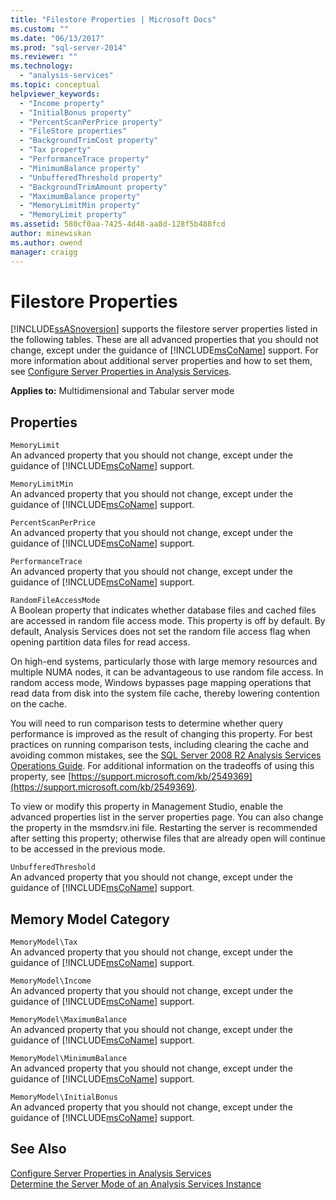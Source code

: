 ```yaml
---
title: "Filestore Properties | Microsoft Docs"
ms.custom: ""
ms.date: "06/13/2017"
ms.prod: "sql-server-2014"
ms.reviewer: ""
ms.technology: 
  - "analysis-services"
ms.topic: conceptual
helpviewer_keywords: 
  - "Income property"
  - "InitialBonus property"
  - "PercentScanPerPrice property"
  - "FileStore properties"
  - "BackgroundTrimCost property"
  - "Tax property"
  - "PerformanceTrace property"
  - "MinimumBalance property"
  - "UnbufferedThreshold property"
  - "BackgroundTrimAmount property"
  - "MaximumBalance property"
  - "MemoryLimitMin property"
  - "MemoryLimit property"
ms.assetid: 580cf0aa-7425-4d48-aa8d-128f5b488fcd
author: minewiskan
ms.author: owend
manager: craigg
---
```

# Filestore Properties
  [!INCLUDE[ssASnoversion](../../includes/ssasnoversion-md.md)] supports the filestore server properties listed in the following tables. These are all advanced properties that you should not change, except under the guidance of [!INCLUDE[msCoName](../../includes/msconame-md.md)] support. For more information about additional server properties and how to set them, see [Configure Server Properties in Analysis Services](server-properties-in-analysis-services.md).  
  
 **Applies to:** Multidimensional and Tabular server mode  
  
## Properties  
 `MemoryLimit`  
 An advanced property that you should not change, except under the guidance of [!INCLUDE[msCoName](../../includes/msconame-md.md)] support.  
  
 `MemoryLimitMin`  
 An advanced property that you should not change, except under the guidance of [!INCLUDE[msCoName](../../includes/msconame-md.md)] support.  
  
 `PercentScanPerPrice`  
 An advanced property that you should not change, except under the guidance of [!INCLUDE[msCoName](../../includes/msconame-md.md)] support.  
  
 `PerformanceTrace`  
 An advanced property that you should not change, except under the guidance of [!INCLUDE[msCoName](../../includes/msconame-md.md)] support.  
  
 `RandomFileAccessMode`  
 A Boolean property that indicates whether database files and cached files are accessed in random file access mode. This property is off by default. By default, Analysis Services does not set the random file access flag when opening partition data files for read access.  
  
 On high-end systems, particularly those with large memory resources and multiple NUMA nodes, it can be advantageous to use random file access. In random access mode, Windows bypasses page mapping operations that read data from disk into the system file cache, thereby lowering contention on the cache.  
  
 You will need to run comparison tests to determine whether query performance is improved as the result of changing this property. For best practices on running comparison tests, including clearing the cache and avoiding common mistakes, see the [SQL Server 2008 R2 Analysis Services Operations Guide](https://go.microsoft.com/fwlink/?LinkID=225539). For additional information on the tradeoffs of using this property, see [https://support.microsoft.com/kb/2549369](https://support.microsoft.com/kb/2549369).  
  
 To view or modify this property in Management Studio, enable the advanced properties list in the server properties page. You can also change the property in the msmdsrv.ini file. Restarting the server is recommended after setting this property; otherwise files that are already open will continue to be accessed in the previous mode.  
  
 `UnbufferedThreshold`  
 An advanced property that you should not change, except under the guidance of [!INCLUDE[msCoName](../../includes/msconame-md.md)] support.  
  
## Memory Model Category  
 `MemoryModel\Tax`  
 An advanced property that you should not change, except under the guidance of [!INCLUDE[msCoName](../../includes/msconame-md.md)] support.  
  
 `MemoryModel\Income`  
 An advanced property that you should not change, except under the guidance of [!INCLUDE[msCoName](../../includes/msconame-md.md)] support.  
  
 `MemoryModel\MaximumBalance`  
 An advanced property that you should not change, except under the guidance of [!INCLUDE[msCoName](../../includes/msconame-md.md)] support.  
  
 `MemoryModel\MinimumBalance`  
 An advanced property that you should not change, except under the guidance of [!INCLUDE[msCoName](../../includes/msconame-md.md)] support.  
  
 `MemoryModel\InitialBonus`  
 An advanced property that you should not change, except under the guidance of [!INCLUDE[msCoName](../../includes/msconame-md.md)] support.  
  
## See Also  
 [Configure Server Properties in Analysis Services](server-properties-in-analysis-services.md)   
 [Determine the Server Mode of an Analysis Services Instance](../instances/determine-the-server-mode-of-an-analysis-services-instance.md)  
  
  
